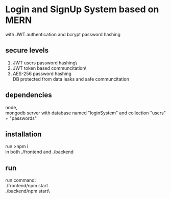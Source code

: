 # Login  and SignUp System based on MERN
with JWT authentication and bcrypt password hashing

## secure levels
1. JWT users password hashing\
2. JWT token based communcitation\
3. AES-256 password hashing\
DB protected from data leaks and safe communcitation


## dependencies
node,\
mongodb server with database named "loginSystem" and collection "users" + "passwords"

## installation
run >npm i\
in both ./frontend and ./backend

## run
run command:\
./frontend/npm start\
./backend/npm start\